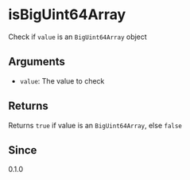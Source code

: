 # isBigUint64Array

Check if `value` is an `BigUint64Array` object

## Arguments

- `value`: The value to check

## Returns

Returns `true` if value is an `BigUint64Array`, else `false`

## Since

0.1.0
